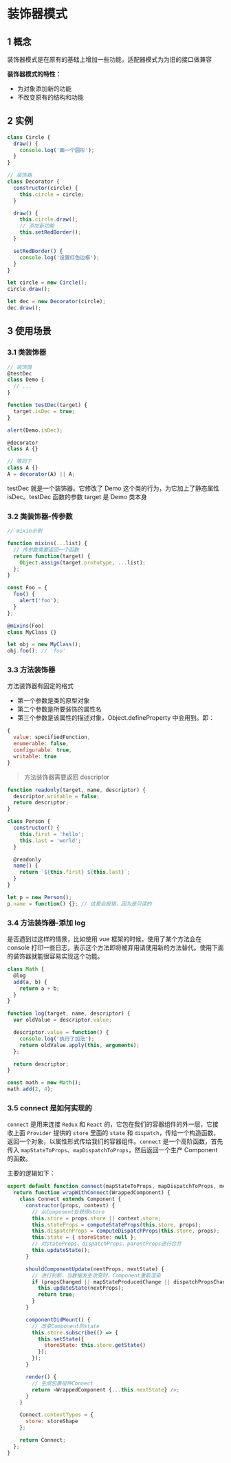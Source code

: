# 装饰器模式

## 1 概念

装饰器模式是在原有的基础上增加一些功能，适配器模式为为旧的接口做兼容

**装饰器模式的特性：**

- 为对象添加新的功能
- 不改变原有的结构和功能

## 2 实例

```javascript
class Circle {
  draw() {
    console.log('画一个圆形');
  }
}

// 装饰器
class Decorator {
  constructor(circle) {
    this.circle = circle;
  }

  draw() {
    this.circle.draw();
    // 添加新功能
    this.setRedBorder();
  }

  setRedBorder() {
    console.log('设置红色边框');
  }
}

let circle = new Circle();
circle.draw();

let dec = new Decorator(circle);
dec.draw();
```

## 3 使用场景

### 3.1 类装饰器

```javascript
// 装饰类
@testDec
class Demo {
  // ...
}

function testDec(target) {
  target.isDec = true;
}

alert(Demo.isDec);
```

```javascript
@decorator
class A {}

// 等同于
class A {}
A = decorator(A) || A;
```

testDec 就是一个装饰器。它修改了 Demo 这个类的行为，为它加上了静态属性 isDec。testDec 函数的参数 target 是 Demo 类本身

### 3.2 类装饰器-传参数

```javascript
// mixin示例

function mixins(...list) {
  // 传参数需要返回一个函数
  return function(target) {
    Object.assign(target.prototype, ...list);
  };
}

const Foo = {
  foo() {
    alert('foo');
  }
};

@mixins(Foo)
class MyClass {}

let obj = new MyClass();
obj.foo(); // 'foo'
```

### 3.3 方法装饰器

方法装饰器有固定的格式

- 第一个参数是类的原型对象
- 第二个参数是所要装饰的属性名
- 第三个参数是该属性的描述对象，Object.defineProperty 中会用到。即：

```javascript
{
  value: specifiedFunction,
  enumerable: false,
  configurable: true,
  writable: true
}
```

> 方法装饰器需要返回 descriptor

```javascript
function readonly(target, name, descriptor) {
  descriptor.writable = false;
  return descriptor;
}

class Person {
  constructor() {
    this.first = 'hello';
    this.last = 'world';
  }

  @readonly
  name() {
    return `${this.first} ${this.last}`;
  }
}

let p = new Person();
p.name = function() {}; // 这里会报错，因为是只读的
```

### 3.4 方法装饰器-添加 log

是否遇到过这样的情景，比如使用 vue 框架的时候，使用了某个方法会在 console 打印一些日志，表示这个方法即将被弃用请使用新的方法替代。使用下面的装饰器就能很容易实现这个功能。

```javascript
class Math {
  @log
  add(a, b) {
    return a + b;
  }
}

function log(target, name, descriptor) {
  var oldValue = descriptor.value;

  descriptor.value = function() {
    console.log('执行了加法');
    return oldValue.apply(this, arguments);
  };

  return descriptor;
}

const math = new Math();
math.add(2, 4);
```

### 3.5 connect 是如何实现的

`connect` 是用来连接 `Redux` 和 `React` 的，它包在我们的容器组件的外一层，它接收上面 `Provider` 提供的 `store` 里面的 `state` 和 `dispatch`，传给一个构造函数，返回一个对象，以属性形式传给我们的容器组件。`connect` 是一个高阶函数，首先传入 `mapStateToProps`、`mapDispatchToProps`，然后返回一个生产 Component 的函数。

主要的逻辑如下：

```js
export default function connect(mapStateToProps, mapDispatchToProps, mergeProps, options = {}) {
  return function wrapWithConnect(WrappedComponent) {
    class Connect extends Component {
      constructor(props, context) {
        // 从Component处获得store
        this.store = props.store || context.store;
        this.stateProps = computeStateProps(this.store, props);
        this.dispatchProps = computeDispatchProps(this.store, props);
        this.state = { storeState: null };
        // 对stateProps、dispatchProps、parentProps进行合并
        this.updateState();
      }

      shouldComponentUpdate(nextProps, nextState) {
        // 进行判断，当数据发生改变时，Component重新渲染
        if (propsChanged || mapStateProducedChange || dispatchPropsChanged) {
          this.updateState(nextProps);
          return true;
        }
      }

      componentDidMount() {
        // 改变Component的state
        this.store.subscribe(() => {
          this.setState({
            storeState: this.store.getState()
          });
        });
      }

      render() {
        // 生成包裹组件Connect
        return <WrappedComponent {...this.nextState} />;
      }
    }

    Connect.contextTypes = {
      store: storeShape
    };

    return Connect;
  };
}
```
